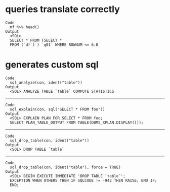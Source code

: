# queries translate correctly

    Code
      mf %>% head()
    Output
      <SQL>
      SELECT * FROM (SELECT *
      FROM (`df`) ) `q01` WHERE ROWNUM <= 6.0

# generates custom sql

    Code
      sql_analyze(con, ident("table"))
    Output
      <SQL> ANALYZE TABLE `table` COMPUTE STATISTICS

---

    Code
      sql_explain(con, sql("SELECT * FROM foo"))
    Output
      <SQL> EXPLAIN PLAN FOR SELECT * FROM foo;
      SELECT PLAN_TABLE_OUTPUT FROM TABLE(DBMS_XPLAN.DISPLAY()));

---

    Code
      sql_drop_table(con, ident("table"))
    Output
      <SQL> DROP TABLE `table`

---

    Code
      sql_drop_table(con, ident("table"), force = TRUE)
    Output
      <SQL> BEGIN EXECUTE IMMEDIATE 'DROP TABLE `table`';
      EXCEPTION WHEN OTHERS THEN IF SQLCODE != -942 THEN RAISE; END IF;
      END;

